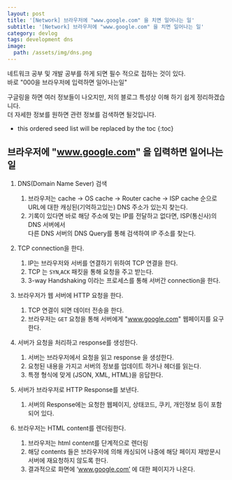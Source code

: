 ```yaml
---
layout: post
title: '[Network] 브라우저에 "www.google.com" 을 치면 일어나는 일'
subtitle: '[Network] 브라우저에 "www.google.com" 을 치면 일어나는 일'
category: devlog
tags: development dns
image:
  path: /assets/img/dns.png
---
```


네트워크 공부 및 개발 공부를 하게 되면 필수 적으로 접하는 것이 있다.  
바로 "000을 브라우저에 입력하면 일어나는일"  

구글링을 하면 여러 정보들이 나오지만, 저의 블로그 특성상 이해 하기 쉽게 정리하겠습니다.  
더 자세한 정보를 원하면 관련 정보를 검색하면 될것입니다.  
<!-- more -->

* this ordered seed list will be replaced by the toc
{:toc}  

## 브라우저에 "www.google.com" 을 입력하면 일어나는 일  
1. DNS(Domain Name Sever) 검색  
   1. 브라우저는 cache → OS cache → Router cache → ISP cache 순으로  
   URL에 대한 캐싱된(기억하고있는) DNS 주소가 있는지 찾는다.  
   2. 기록이 있다면 바로 해당 주소에 맞는 IP를 전달하고 없다면, ISP(통신사)의 DNS 서버에서  
   다른 DNS 서버의 DNS Query를 통해 검색하여 IP 주소를 찾는다.  

2. TCP connection을 한다.  
   1. IP는 브라우저와 서버를 연결하기 위하여 TCP 연결을 한다.  
   2. TCP 는 `SYN`,`ACK` 패킷을 통해 요청을 주고 받는다.  
   3. 3-way Handshaking 이라는 프로세스를 통해 서버간 connection을 한다.  

3. 브라우저가 웹 서버에 HTTP 요청을 한다.  
   1. TCP 연결이 되면 데이터 전송을 한다.  
   2. 브라우저는 `GET` 요청을 통해 서버에게 "www.google.com" 웹페이지를 요구한다.  

4. 서버가 요청을 처리하고 response를 생성한다.  
   1. 서버는 브라우저에서 요청을 읽고 response 을 생성한다.  
   2. 요청된 내용을 가지고 서버의 정보를 업데이트 하거나 헤더를 읽는다.  
   3. 특졍 형식에 맞게 (JSON, XML, HTML)을 응답한다.  

5. 서버가 브라우저로 HTTP Response를 보낸다.  
   1. 서버의 Response에는 요청한 웹페이지, 상태코드, 쿠키, 개인정보 등이 포함되어 있다.  

6. 브라우저는 HTML content를 렌더링한다.  
   1. 브라우저는 html content를 단계적으로 렌더링  
   2. 해당 contents 들은 브라우저에 의해 캐싱되어 나중에 해당 페이지 재방문시  
   서버에 재요청하지 않도록 한다.  
   3. 결과적으로 화면에 ‘www.google.com’ 에 대한 페이지가 나온다.  
